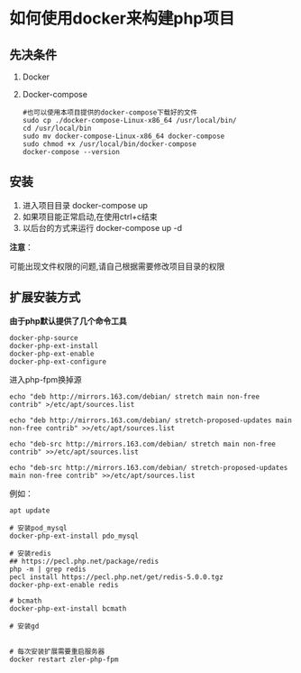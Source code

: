 # 如何使用docker来构建php项目
## 先决条件

1. Docker

2. Docker-compose

   ```shell
   #也可以使用本项目提供的docker-compose下载好的文件
   sudo cp ./docker-compose-Linux-x86_64 /usr/local/bin/
   cd /usr/local/bin
   sudo mv docker-compose-Linux-x86_64 docker-compose
   sudo chmod +x /usr/local/bin/docker-compose
   docker-compose --version
   ```

## 安装

1. 进入项目目录 docker-compose up
2. 如果项目能正常启动,在使用ctrl+c结束
3. 以后台的方式来运行 docker-compose up -d

**注意**：

可能出现文件权限的问题,请自己根据需要修改项目目录的权限

## 扩展安装方式

**由于php默认提供了几个命令工具**

```shell
docker-php-source
docker-php-ext-install
docker-php-ext-enable
docker-php-ext-configure
```

进入php-fpm换掉源

```
echo "deb http://mirrors.163.com/debian/ stretch main non-free contrib" >/etc/apt/sources.list

echo "deb http://mirrors.163.com/debian/ stretch-proposed-updates main non-free contrib" >>/etc/apt/sources.list

echo "deb-src http://mirrors.163.com/debian/ stretch main non-free contrib" >>/etc/apt/sources.list

echo "deb-src http://mirrors.163.com/debian/ stretch-proposed-updates main non-free contrib" >>/etc/apt/sources.list
```

例如：

```shell
apt update
	
# 安装pod_mysql
docker-php-ext-install pdo_mysql

# 安装redis
## https://pecl.php.net/package/redis
php -m | grep redis
pecl install https://pecl.php.net/get/redis-5.0.0.tgz
docker-php-ext-enable redis

# bcmath
docker-php-ext-install bcmath

# 安装gd


# 每次安装扩展需要重启服务器
docker restart zler-php-fpm
```

